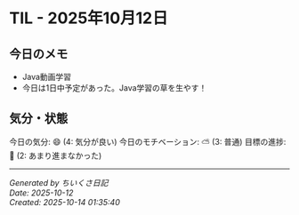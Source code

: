 # TIL - 2025年10月12日

## 今日のメモ
- Java動画学習
- 今日は1日中予定があった。Java学習の草を生やす！

## 気分・状態
今日の気分: 😄 (4: 気分が良い)
今日のモチベーション: ⛅ (3: 普通)
目標の進捗: 🌰 (2: あまり進まなかった)

---
*Generated by ちいくさ日記*  
*Date: 2025-10-12*  
*Created: 2025-10-14 01:35:40*
